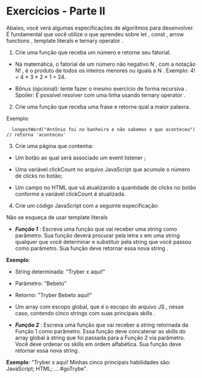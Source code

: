 # Exercícios - Parte II


Abaixo, você verá algumas especificações de algoritmos para desenvolver. É fundamental que você utilize o que aprendeu sobre let , const , arrow functions , template literals e ternary operator .

1. Crie uma função que receba um número e retorne seu fatorial.

- Na matemática, o fatorial de um número não negativo N , com a notação N! , é o produto de todos os inteiros menores ou iguais a N . Exemplo: 4! = 4 * 3 * 2 * 1 = 24.

- Bônus (opcional): tente fazer o mesmo exercício de forma recursiva . Spoiler: É possível resolver com uma linha usando ternary operator .

2. Crie uma função que receba uma frase e retorne qual a maior palavra.

Exemplo:

      longestWord("Antônio foi no banheiro e não sabemos o que aconteceu") // retorna 'aconteceu'



3. Crie uma página que contenha:

- Um botão ao qual será associado um event listener ;

- Uma variável clickCount no arquivo JavaScript que acumule o número de clicks no botão;

- Um campo no HTML que vá atualizando a quantidade de clicks no botão conforme a variável clickCount é atualizada.


4. Crie um código JavaScript com a seguinte especificação:

Não se esqueça de usar template literals

- ***Função 1*** : Escreva uma função que vai receber uma string como parâmetro. Sua função deverá procurar pela letra x em uma string qualquer que você determinar e substituir pela string que você passou como parâmetro. Sua função deve retornar essa nova string .


**Exemplo**:

- String determinada: "Tryber x aqui!"
- Parâmetro: "Bebeto"
- Retorno: "Tryber Bebeto aqui!"


- Um array com escopo global, que é o escopo do arquivo JS , nesse caso, contendo cinco strings com suas principais skills .

- ***Função 2*** : Escreva uma função que vai receber a string retornada da Função 1 como parâmetro. Essa função deve concatenar as skills do array global à string que foi passada para a Função 2 via parâmetro. Você deve ordenar os skills em ordem alfabética. Sua função deve retornar essa nova string .

**Exemplo**: "Tryber x aqui! Minhas cinco principais habilidades são:
  JavaScript;
  HTML; ... #goTrybe".
